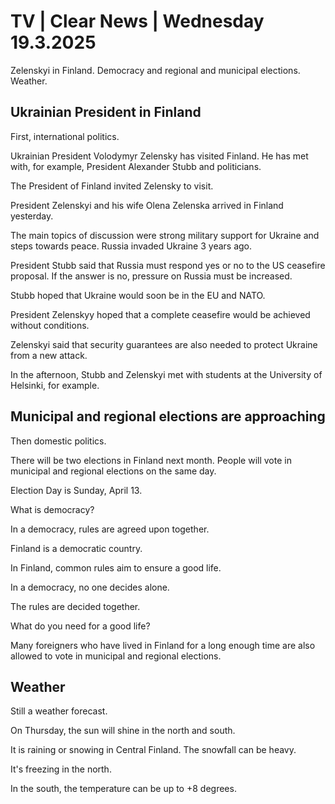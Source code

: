 # TV \| Clear News \| Wednesday 19.3.2025

Zelenskyi in Finland. Democracy and regional and municipal elections. Weather.

## Ukrainian President in Finland

First, international politics.

Ukrainian President Volodymyr Zelensky has visited Finland. He has met with, for example, President Alexander Stubb and politicians.

The President of Finland invited Zelensky to visit.

President Zelenskyi and his wife Olena Zelenska arrived in Finland yesterday.

The main topics of discussion were strong military support for Ukraine and steps towards peace. Russia invaded Ukraine 3 years ago.

President Stubb said that Russia must respond yes or no to the US ceasefire proposal. If the answer is no, pressure on Russia must be increased.

Stubb hoped that Ukraine would soon be in the EU and NATO.

President Zelenskyy hoped that a complete ceasefire would be achieved without conditions.

Zelenskyi said that security guarantees are also needed to protect Ukraine from a new attack.

In the afternoon, Stubb and Zelenskyi met with students at the University of Helsinki, for example.

## Municipal and regional elections are approaching

Then domestic politics.

There will be two elections in Finland next month. People will vote in municipal and regional elections on the same day.

Election Day is Sunday, April 13.

What is democracy?

In a democracy, rules are agreed upon together.

Finland is a democratic country.

In Finland, common rules aim to ensure a good life.

In a democracy, no one decides alone.

The rules are decided together.

What do you need for a good life?

Many foreigners who have lived in Finland for a long enough time are also allowed to vote in municipal and regional elections.

## Weather

Still a weather forecast.

On Thursday, the sun will shine in the north and south.

It is raining or snowing in Central Finland. The snowfall can be heavy.

It's freezing in the north.

In the south, the temperature can be up to +8 degrees.

